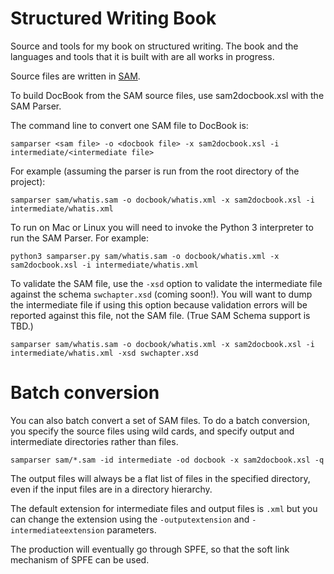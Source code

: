 # Structured Writing Book

Source and tools for my book on structured writing. The book and the languages and tools that it is built with are all works in progress.

Source files are written in [SAM](https://github.com/mbakeranalecta/sam).

To build DocBook from the SAM source files, use sam2docbook.xsl with the
SAM Parser.

The command line to convert one SAM file to DocBook is:

    samparser <sam file> -o <docbook file> -x sam2docbook.xsl -i intermediate/<intermediate file>
    
For example (assuming the parser is run from the root directory of the project):

    samparser sam/whatis.sam -o docbook/whatis.xml -x sam2docbook.xsl -i intermediate/whatis.xml
    
To run on Mac or Linux you will need to invoke the Python 3 interpreter to
run the SAM Parser. For example:

    python3 samparser.py sam/whatis.sam -o docbook/whatis.xml -x sam2docbook.xsl -i intermediate/whatis.xml
    
  
To validate the SAM file, use the `-xsd` option to validate the intermediate 
file against the schema `swchapter.xsd` (coming soon!). You will want to dump the 
intermediate file if using this option because validation errors will 
be reported against this file, not the SAM file. (True SAM Schema support is 
TBD.)
 
    samparser sam/whatis.sam -o docbook/whatis.xml -x sam2docbook.xsl -i intermediate/whatis.xml -xsd swchapter.xsd
    
Batch conversion
================

You can also batch convert a set of SAM files. To do a batch conversion, you specify the source files using wild cards, and specify output and intermediate directories rather than files. 

    samparser sam/*.sam -id intermediate -od docbook -x sam2docbook.xsl -q
    
The output files will always be a flat list of files in the specified directory, even if the input files are in a directory hierarchy. 

The default extension for intermediate files and output files is `.xml` but 
you can change the extension using the `-outputextension` and `-intermediateextension` parameters. 

The production will eventually go through SPFE, so that the soft link mechanism
of SPFE can be used. 
 

    


